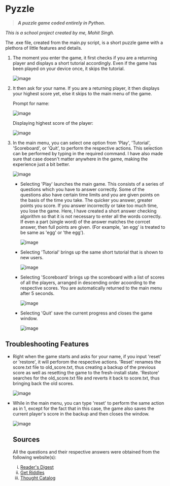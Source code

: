 # Pyzzle
> ***A puzzle game coded entirely in Python.***

<p><em>This is a school project created by me, Mohit Singh.</em><br>

The .exe file, created from the main.py script, is a short puzzle game with a plethora of little features and details.</p>
<ol>
<li>The moment you enter the game, it first checks if you are a returning player and displays a short tutorial accordingly. Even if the game has been played on your device once, it skips the tutorial.

![image](https://user-images.githubusercontent.com/83200950/147316557-9750f0f6-2eba-4bda-85ac-4e73b2b4dfec.png)</li>

<li>It then ask for your name. If you are a returning player, it then displays your highest score yet, else it skips to the main menu of the game.

Prompt for name: 
 
![image](https://user-images.githubusercontent.com/83200950/147316656-06a19db9-89a2-4e81-9a08-92cc53b198a4.png)

Displaying highest score of the player: 
 
![image](https://user-images.githubusercontent.com/83200950/147316739-e9c03be7-0e31-4c11-9d01-b7189bf2c0f9.png)</li>

<li>In the main menu, you can select one option from 'Play', 'Tutorial', 'Scoreboard', or 'Quit', to perform the respective actions. This selection can be performed by typing in the required command. I have also made sure that case doesn't matter anywhere in the game, making the experience just a bit better.

![image](https://user-images.githubusercontent.com/83200950/147316850-bc74224a-415e-4e5a-ac45-612af2a2e110.png)
<ul type='square'>
 <li>Selecting 'Play' launches the main game. This consists of a series of questions which you have to answer correctly. Some of the questions also have certain time limits and you are given points on the basis of the time you take. The quicker you answer, greater points you score. If you answer incorrectly or take too much time, you lose the game. Here, I have created a short answer checking algorithm so that it is not necessary to enter all the words correctly. If even a part (single word) of the answer matches the corrcet answer, then full points are given. (For example, 'an egg' is treated to be same as 'egg' or 'the egg').
  
  ![image](https://user-images.githubusercontent.com/83200950/147317320-25e6eaa3-0b82-48a5-9961-d745da1c0945.png)</li>
  
  <li>Selecting 'Tutorial' brings up the same short tutorial that is shown to new users.
  
  ![image](https://user-images.githubusercontent.com/83200950/147317418-6574af63-0efa-407b-805f-0c80d58031d7.png)</li>
  
  <li>Selecting 'Scoreboard' brings up the scoreboard with a list of scores of all the players, arranged in descending order acoording to the respective scores. You are automatically returned to the main menu after 5 seconds.
  
  ![image](https://user-images.githubusercontent.com/83200950/147317642-c5bf1616-f559-4fb4-a385-6b80da17593c.png)</li>
  
  <li>Selecting 'Quit' save the current progress and closes the game window.
  
  ![image](https://user-images.githubusercontent.com/83200950/147317724-de5e15a7-87c7-4bf1-87ee-5dae6198f0e5.png)</li></ul></li>
</ol>



## Troubleshooting Features

<ul type='square'><li>Right when the game starts and asks for your name, if you input 'reset' or 'restore', it will perforom the respective actions. 'Reset' renames the score.txt file to old_score.txt, thus creating a backup of the previous score as well as resetting the game to the fresh-install state. 'Restore' searches for the old_score.txt file and reverts it back to score.txt, thus bringing back the old scores. 

![image](https://user-images.githubusercontent.com/83200950/147319088-1c6f0d70-3b27-4a41-bf29-cea920348549.png)</li>

<li> While in the main menu, you can type 'reset' to perform the same action as in 1, except for the fact that in this case, the game also saves the current player's score in the backup and then closes the window.
  
  ![image](https://user-images.githubusercontent.com/83200950/147319224-4ac73db9-fb3b-40b6-b018-991ae1f98255.png)</li>

## Sources

<p>All the questions and their respective answers were obtained from the following website(s):
 <ol type='i'>
  <li><a href='https://www.rd.com/article/short-riddles/'>Reader's Digest</a></li>
  <li><a href='https://www.getriddles.com/short-riddles/'>Get Riddles</a></li>
  <li><a href='https://thoughtcatalog.com/january-nelson/2020/08/short-riddles/'>Thought Catalog</a></li>
 </ol>
